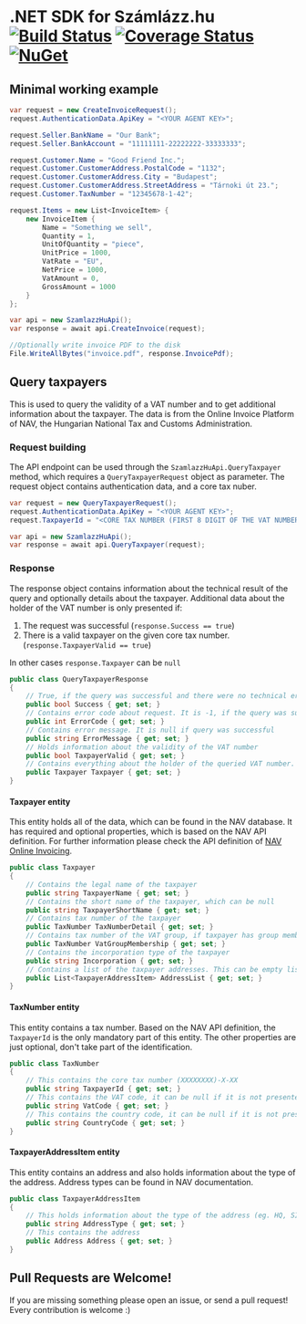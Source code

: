 # .NET SDK for Számlázz.hu [![Build Status](https://github.com/codesharp-hu/szamlazz-hu-sdk/workflows/Test/badge.svg?branch=master)](https://github.com/BootGen/BootGen/actions) [![Coverage Status](https://coveralls.io/repos/github/codesharp-hu/szamlazz-hu-sdk/badge.svg?branch=master)](https://coveralls.io/github/codesharp-hu/szamlazz-hu-sdk?branch=master) [![NuGet](https://img.shields.io/nuget/v/szamlazz-hu-sdk.svg)](https://www.nuget.org/packages/szamlazz-hu-sdk/)

## Minimal working example

```csharp
var request = new CreateInvoiceRequest();
request.AuthenticationData.ApiKey = "<YOUR AGENT KEY>";

request.Seller.BankName = "Our Bank";
request.Seller.BankAccount = "11111111-22222222-33333333";

request.Customer.Name = "Good Friend Inc.";
request.Customer.CustomerAddress.PostalCode = "1132";
request.Customer.CustomerAddress.City = "Budapest";
request.Customer.CustomerAddress.StreetAddress = "Tárnoki út 23.";
request.Customer.TaxNumber = "12345678-1-42";

request.Items = new List<InvoiceItem> {
    new InvoiceItem {
        Name = "Something we sell",
        Quantity = 1,
        UnitOfQuantity = "piece",
        UnitPrice = 1000,
        VatRate = "EU",
        NetPrice = 1000,
        VatAmount = 0,
        GrossAmount = 1000
    }
};

var api = new SzamlazzHuApi();
var response = await api.CreateInvoice(request);

//Optionally write invoice PDF to the disk
File.WriteAllBytes("invoice.pdf", response.InvoicePdf);
```

## Query taxpayers

This is used to query the validity of a VAT number and to get additional information about the taxpayer. The data is from the Online Invoice Platform of NAV, the Hungarian National Tax and Customs Administration.

### Request building

The API endpoint can be used through the `SzamlazzHuApi.QueryTaxpayer` method, which requires a `QueryTaxpayerRequest` object as parameter. The request object contains authentication data, and a core tax nuber.

```csharp
var request = new QueryTaxpayerRequest();
request.AuthenticationData.ApiKey = "<YOUR AGENT KEY>";
request.TaxpayerId = "<CORE TAX NUMBER (FIRST 8 DIGIT OF THE VAT NUMBER)>"

var api = new SzamlazzHuApi();
var response = await api.QueryTaxpayer(request);
```

### Response

The response object contains information about the technical result of the query and optionally details about the taxpayer. Additional data about the holder of the VAT number is only presented if:
1) The request was successful (`response.Success == true`)
2) There is a valid taxpayer on the given core tax number. (`response.TaxpayerValid == true`)

In other cases `response.Taxpayer` can be `null` 

```csharp
public class QueryTaxpayerResponse
{
    // True, if the query was successful and there were no technical error in communication
    public bool Success { get; set; }
    // Contains error code about request. It is -1, if the query was successful
    public int ErrorCode { get; set; }
    // Contains error message. It is null if query was successful
    public string ErrorMessage { get; set; }
    // Holds information about the validity of the VAT number
    public bool TaxpayerValid { get; set; }
    // Contains everything about the holder of the queried VAT number. It can be null in case the TaxpayerValid is false
    public Taxpayer Taxpayer { get; set; }       
}
```

#### Taxpayer entity

This entity holds all of the data, which can be found in the NAV database. It has required and optional properties, which is based on the NAV API definition. For further information please check the API definition of [NAV Online Invoicing](https://github.com/nav-gov-hu/Online-Invoice). 

```csharp
public class Taxpayer
{
    // Contains the legal name of the taxpayer
    public string TaxpayerName { get; set; }
    // Contains the short name of the taxpayer, which can be null               
    public string TaxpayerShortName { get; set; }
    // Contains tax number of the taxpayer
    public TaxNumber TaxNumberDetail { get; set; }
    // Contains tax number of the VAT group, if taxpayer has group membership
    public TaxNumber VatGroupMembership { get; set; }
    // Contains the incorporation type of the taxpayer
    public string Incorporation { get; set; }
    // Contains a list of the taxpayer addresses. This can be empty list   
    public List<TaxpayerAddressItem> AddressList { get; set; }
}
```

#### TaxNumber entity

This entity contains a tax number. Based on the NAV API definition, the `TaxpayerId` is the only mandatory part of this entity. The other properties are just optional, don't take part of the identification.

```csharp
public class TaxNumber
{
    // This contains the core tax number (XXXXXXXX)-X-XX
    public string TaxpayerId { get; set; }
    // This contains the VAT code, it can be null if it is not presented (eg. group VAT number) XXXXXXXX-(X)-XX
    public string VatCode { get; set; }
    // This contains the country code, it can be null if it is not presented (eg. group VAT number) XXXXXXXX-X-(XX)
    public string CountryCode { get; set; }
}
```

#### TaxpayerAddressItem entity

This entity contains an address and also holds information about the type of the address. Address types can be found in NAV documentation.

```csharp
public class TaxpayerAddressItem
{
    // This holds information about the type of the address (eg. HQ, SITE, etc.). See NAV documentation about the possible codes.
    public string AddressType { get; set; }
    // This contains the address    
    public Address Address { get; set; }
}
```

## Pull Requests are Welcome!

If you are missing something please open an issue, or send a pull request! Every contribution is welcome :)
